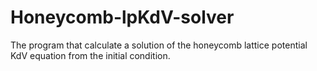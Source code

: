 # Honeycomb-lpKdV-solver
The program that calculate a solution of the honeycomb lattice potential KdV equation from the initial condition.
